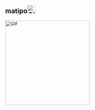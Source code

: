 <h2>matipo<img height="26px" alt="GIF" src="https://media1.giphy.com/media/pswcjOmDj4pIkUqikF/giphy.gif?cid=6c09b952r8xjbz3vfxgjt73gsurssvbpzag9t81vsyb9nhf7&ep=v1_gifs_search&rid=giphy.gif&ct=g"/></h2>

<img  height="270px" alt="GIF" src="https://i.redd.it/w5asdvzn9dy51.gif" />



